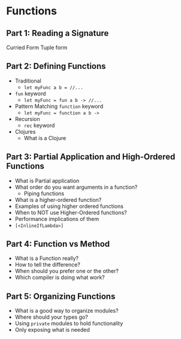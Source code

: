 # Functions

## Part 1: Reading a Signature
Curried Form
Tuple form

## Part 2: Defining Functions

- Traditional
    - `let myFunc a b = //...`
- `fun` keyword
    - `let myFunc = fun a b -> //...`
- Pattern Matching `function` keyword
    - `let myFunc = function a b ->`
- Recursion
    - `rec` keyword
- Clojures
    - What is a Clojure

## Part 3: Partial Application and High-Ordered Functions

- What is Partial application
- What order do you want arguments in a function?
    - Piping functions
- What is a higher-ordered function?
- Examples of using higher ordered functions
- When to NOT use Higher-Ordered functions?
- Performance implications of them
- `[<InlineIfLambda>]`

## Part 4: Function vs Method

- What is a Function really?
- How to tell the difference?
- When should you prefer one or the other?
- Which compiler is doing what work?

## Part 5: Organizing Functions

- What is a good way to organize modules?
- Where should your types go?
- Using `private` modules to hold functionality
- Only exposing what is needed




